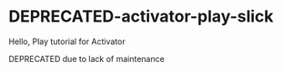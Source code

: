# DEPRECATED-activator-play-slick
Hello, Play tutorial for Activator

DEPRECATED due to lack of maintenance 
